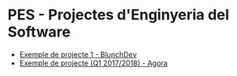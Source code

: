 # PES - Projectes d'Enginyeria del Software
- [Exemple de projecte 1 - BlunchDev](https://github.com/BlunchDev/blunch_android)
- [Exemple de projecte (Q1 2017/2018) - Agora](https://github.com/carlotacb/Agora)
